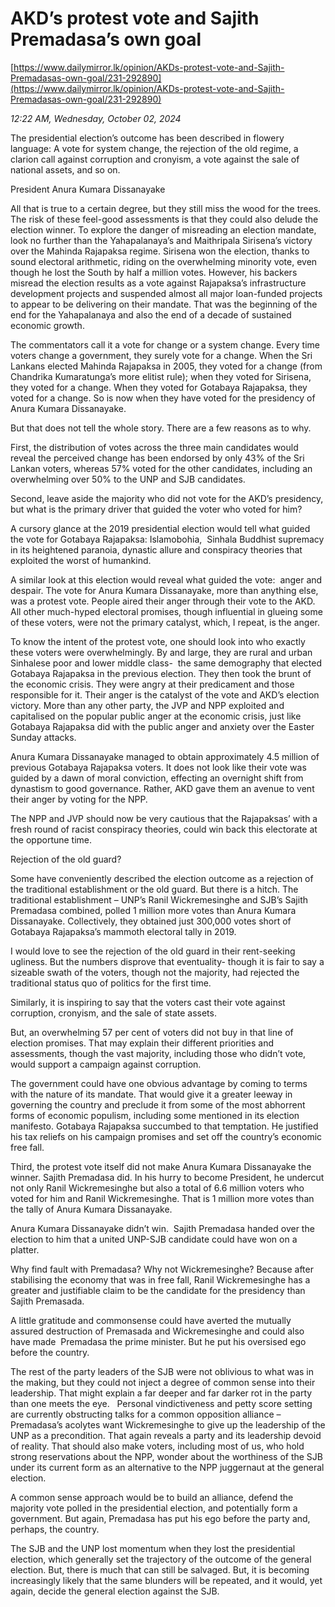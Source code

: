 # AKD’s protest vote and Sajith Premadasa’s own goal

[https://www.dailymirror.lk/opinion/AKDs-protest-vote-and-Sajith-Premadasas-own-goal/231-292890](https://www.dailymirror.lk/opinion/AKDs-protest-vote-and-Sajith-Premadasas-own-goal/231-292890)

*12:22 AM, Wednesday, October 02, 2024*

The presidential election’s outcome has been described in flowery language: A vote for system change, the rejection of the old regime, a clarion call against corruption and cronyism, a vote against the sale of national assets, and so on.

President Anura Kumara Dissanayake

All that is true to a certain degree, but they still miss the wood for the trees. The risk of these feel-good assessments is that they could also delude the election winner. To explore the danger of misreading an election mandate, look no further than the Yahapalanaya’s and Maithripala Sirisena’s victory over the Mahinda Rajapaksa regime. Sirisena won the election, thanks to sound electoral arithmetic, riding on the overwhelming minority vote, even though he lost the South by half a million votes. However, his backers misread the election results as a vote against Rajapaksa’s infrastructure development projects and suspended almost all major loan-funded projects to appear to be delivering on their mandate. That was the beginning of the end for the Yahapalanaya and also the end of a decade of sustained economic growth.

The commentators call it a vote for change or a system change. Every time voters change a government, they surely vote for a change. When the Sri Lankans elected Mahinda Rajapaksa in 2005, they voted for a change (from Chandrika Kumaratunga’s more elitist rule); when they voted for Sirisena, they voted for a change. When they voted for Gotabaya Rajapaksa, they voted for a change. So is now when they have voted for the presidency of Anura Kumara Dissanayake.

But that does not tell the whole story. There are a few reasons as to why.

First, the distribution of votes across the three main candidates would reveal the perceived change has been endorsed by only 43% of the Sri Lankan voters, whereas 57% voted for the other candidates, including an overwhelming over 50% to the UNP and SJB candidates.

Second, leave aside the majority who did not vote for the AKD’s presidency, but what is the primary driver that guided the voter who voted for him?

A cursory glance at the 2019 presidential election would tell what guided the vote for Gotabaya Rajapaksa: Islamobohia,  Sinhala Buddhist supremacy in its heightened paranoia, dynastic allure and conspiracy theories that exploited the worst of humankind.

A similar look at this election would reveal what guided the vote:  anger and despair. The vote for Anura Kumara Dissanayake, more than anything else, was a protest vote. People aired their anger through their vote to the AKD. All other much-hyped electoral promises, though influential in glueing some of these voters, were not the primary catalyst, which, I repeat, is the anger.

To know the intent of the protest vote, one should look into who exactly these voters were overwhelmingly. By and large, they are rural and urban Sinhalese poor and lower middle class-  the same demography that elected Gotabaya Rajapaksa in the previous election. They then took the brunt of the economic crisis. They were angry at their predicament and those responsible for it. Their anger is the catalyst of the vote and AKD’s election victory. More than any other party, the JVP and NPP exploited and capitalised on the popular public anger at the economic crisis, just like Gotabaya Rajapaksa did with the public anger and anxiety over the Easter Sunday attacks.

Anura Kumara Dissanayake managed to obtain approximately 4.5 million of previous Gotabaya Rajapaksa voters. It does not look like their vote was guided by a dawn of moral conviction, effecting an overnight shift from dynastism to good governance. Rather, AKD gave them an avenue to vent their anger by voting for the NPP.

The NPP and JVP should now be very cautious that the Rajapaksas’ with a fresh round of racist conspiracy theories, could win back this electorate at the opportune time.

Rejection of the old guard?

Some have conveniently described the election outcome as a rejection of the traditional establishment or the old guard. But there is a hitch. The traditional establishment – UNP’s Ranil Wickremesinghe and SJB’s Sajith Premadasa combined, polled 1 million more votes than Anura Kumara Dissanayake. Collectively, they obtained just 300,000 votes short of Gotabaya Rajapaksa’s mammoth electoral tally in 2019.

I would love to see the rejection of the old guard in their rent-seeking ugliness. But the numbers disprove that eventuality- though it is fair to say a sizeable swath of the voters, though not the majority, had rejected the traditional status quo of politics for the first time.

Similarly, it is inspiring to say that the voters cast their vote against corruption, cronyism, and the sale of state assets.

But, an overwhelming 57 per cent of voters did not buy in that line of election promises. That may explain their different priorities and assessments, though the vast majority, including those who didn’t vote, would support a campaign against corruption.

The government could have one obvious advantage by coming to terms with the nature of its mandate. That would give it a greater leeway in governing the country and preclude it from some of the most abhorrent forms of economic populism, including some mentioned in its election manifesto. Gotabaya Rajapaksa succumbed to that temptation. He justified his tax reliefs on his campaign promises and set off the country’s economic free fall.

Third, the protest vote itself did not make Anura Kumara Dissanayake the winner. Sajith Premadasa did. In his hurry to become President, he undercut not only Ranil Wickremesinghe but also a total of 6.6 million voters who voted for him and Ranil Wickremesinghe. That is 1 million more votes than the tally of Anura Kumara Dissanayake.

Anura Kumara Dissanayake didn’t win.  Sajith Premadasa handed over the election to him that a united UNP-SJB candidate could have won on a platter.

Why find fault with Premadasa? Why not Wickremesinghe? Because after stabilising the economy that was in free fall, Ranil Wickremesinghe has a greater and justifiable claim to be the candidate for the presidency than Sajith Premasada.

A little gratitude and commonsense could have averted the mutually assured destruction of Premasada and Wickremesinghe and could also have made  Premadasa the prime minister. But he put his oversised ego before the country.

The rest of the party leaders of the SJB were not oblivious to what was in the making, but they could not inject a degree of common sense into their leadership. That might explain a far deeper and far darker rot in the party than one meets the eye.   Personal vindictiveness and petty score setting are currently obstructing talks for a common opposition alliance – Premadasa’s acolytes want Wickremesinghe to give up the leadership of the UNP as a precondition. That again reveals a party and its leadership devoid of reality. That should also make voters, including most of us, who hold strong reservations about the NPP, wonder about the worthiness of the SJB under its current form as an alternative to the NPP juggernaut at the general election.

A common sense approach would be to build an alliance, defend the majority vote polled in the presidential election, and potentially form a government. But again, Premadasa has put his ego before the party and, perhaps, the country.

The SJB and the UNP lost momentum when they lost the presidential election, which generally set the trajectory of the outcome of the general election. But, there is much that can still be salvaged. But, it is becoming increasingly likely that the same blunders will be repeated, and it would, yet again, decide the general election against the SJB.

